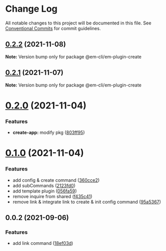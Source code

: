 # Change Log

All notable changes to this project will be documented in this file.
See [Conventional Commits](https://conventionalcommits.org) for commit guidelines.

## [0.2.2](https://github.com/edisonLzy/mono-cli/compare/@em-cli/em-plugin-create@0.2.1...@em-cli/em-plugin-create@0.2.2) (2021-11-08)

**Note:** Version bump only for package @em-cli/em-plugin-create

## [0.2.1](https://github.com/edisonLzy/mono-cli/compare/@em-cli/em-plugin-create@0.2.0...@em-cli/em-plugin-create@0.2.1) (2021-11-07)

**Note:** Version bump only for package @em-cli/em-plugin-create

# [0.2.0](https://github.com/edisonLzy/mono-cli/compare/@em-cli/em-plugin-create@0.1.0...@em-cli/em-plugin-create@0.2.0) (2021-11-04)

### Features

- **create-app:** modify pkg ([803ff95](https://github.com/edisonLzy/mono-cli/commit/803ff95fcba3816e49a99ea037b69b0ba7ca1f32))

# [0.1.0](https://github.com/edisonLzy/mono-cli/compare/@em-cli/em-plugin-create@0.0.2...@em-cli/em-plugin-create@0.1.0) (2021-11-04)

### Features

- add config & create command ([360cce2](https://github.com/edisonLzy/mono-cli/commit/360cce2055824602ea705a7de6a57e3d39249718))
- add subCommands ([2123fd0](https://github.com/edisonLzy/mono-cli/commit/2123fd0e78f7b1f9d43f7f31fc33c5f76c2f93ae))
- add template plugin ([056fa59](https://github.com/edisonLzy/mono-cli/commit/056fa591344847f7ba799827360a0ce9d189753f))
- remove inquire from shared ([f435c41](https://github.com/edisonLzy/mono-cli/commit/f435c416f6bd1c331b59843b24b753dd7aaca4db))
- remove link & integrate link to create & init config command ([95a5367](https://github.com/edisonLzy/mono-cli/commit/95a53677575d8a5c81942b401191fd96cb9fd803))

## 0.0.2 (2021-09-06)

### Features

- add link command ([18ef03d](https://github.com/edisonLzy/mono-cli/commit/18ef03d4488ec666db9a46128ee2f9970675a0d3))
